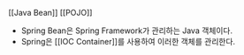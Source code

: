 [[Java Bean]]
[[POJO]]

- Spring Bean은 Spring Framework가 관리하는 Java 객체이다.
- Spring은 [[IOC Container]]를 사용하여 이러한 객체를 관리한다.